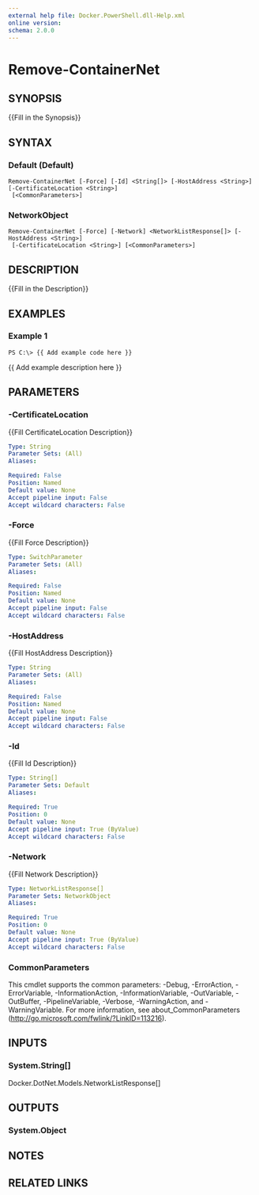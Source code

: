 ```yaml
---
external help file: Docker.PowerShell.dll-Help.xml
online version: 
schema: 2.0.0
---
```


# Remove-ContainerNet
## SYNOPSIS
{{Fill in the Synopsis}}
## SYNTAX

### Default (Default)
```
Remove-ContainerNet [-Force] [-Id] <String[]> [-HostAddress <String>] [-CertificateLocation <String>]
 [<CommonParameters>]
```

### NetworkObject
```
Remove-ContainerNet [-Force] [-Network] <NetworkListResponse[]> [-HostAddress <String>]
 [-CertificateLocation <String>] [<CommonParameters>]
```

## DESCRIPTION
{{Fill in the Description}}
## EXAMPLES

### Example 1
```
PS C:\> {{ Add example code here }}
```

{{ Add example description here }}
## PARAMETERS

### -CertificateLocation
{{Fill CertificateLocation Description}}

```yaml
Type: String
Parameter Sets: (All)
Aliases: 

Required: False
Position: Named
Default value: None
Accept pipeline input: False
Accept wildcard characters: False
```

### -Force
{{Fill Force Description}}

```yaml
Type: SwitchParameter
Parameter Sets: (All)
Aliases: 

Required: False
Position: Named
Default value: None
Accept pipeline input: False
Accept wildcard characters: False
```

### -HostAddress
{{Fill HostAddress Description}}

```yaml
Type: String
Parameter Sets: (All)
Aliases: 

Required: False
Position: Named
Default value: None
Accept pipeline input: False
Accept wildcard characters: False
```

### -Id
{{Fill Id Description}}

```yaml
Type: String[]
Parameter Sets: Default
Aliases: 

Required: True
Position: 0
Default value: None
Accept pipeline input: True (ByValue)
Accept wildcard characters: False
```

### -Network
{{Fill Network Description}}

```yaml
Type: NetworkListResponse[]
Parameter Sets: NetworkObject
Aliases: 

Required: True
Position: 0
Default value: None
Accept pipeline input: True (ByValue)
Accept wildcard characters: False
```

### CommonParameters
This cmdlet supports the common parameters: -Debug, -ErrorAction, -ErrorVariable, -InformationAction, -InformationVariable, -OutVariable, -OutBuffer, -PipelineVariable, -Verbose, -WarningAction, and -WarningVariable. For more information, see about_CommonParameters (http://go.microsoft.com/fwlink/?LinkID=113216).
## INPUTS

### System.String[]
Docker.DotNet.Models.NetworkListResponse[]
## OUTPUTS

### System.Object

## NOTES

## RELATED LINKS

